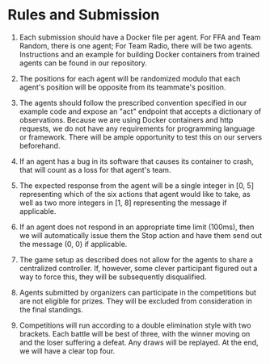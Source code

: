 # Rules and Submission

1) Each submission should have a Docker file per agent. For FFA and Team Random, there is one agent; For Team Radio, there will be two agents. Instructions and an example for building Docker containers from trained agents can be found in our repository.

2) The positions for each agent will be randomized modulo that each agent's position will be opposite from its teammate's position.

3) The agents should follow the prescribed convention specified in our example code and expose an "act" endpoint that accepts a dictionary of observations. Because we are using Docker containers and http requests, we do not have any requirements for programming language or framework. There will be ample opportunity to test this on our servers beforehand.

4) If an agent has a bug in its software that causes its container to crash, that will count as a loss for that agent's team.

5) The expected response from the agent will be a single integer in [0, 5] representing which of the six actions that agent would like to take, as well as two more integers in [1, 8] representing the message if applicable.

6) If an agent does not respond in an appropriate time limit (100ms), then we will automatically issue them the Stop action and have them send out the message (0, 0) if applicable.

7) The game setup as described does not allow for the agents to share a centralized controller. If, however, some clever participant figured out a way to force this, they will be subsequently disqualified.

8) Agents submitted by organizers can participate in the competitions but are not eligible for prizes. They will be excluded from consideration in the final standings.

9) Competitions will run according to a double elimination style with two brackets. Each battle will be best of three, with the winner moving on and the loser suffering a defeat. Any draws will be replayed. At the end, we will have a clear top four.
